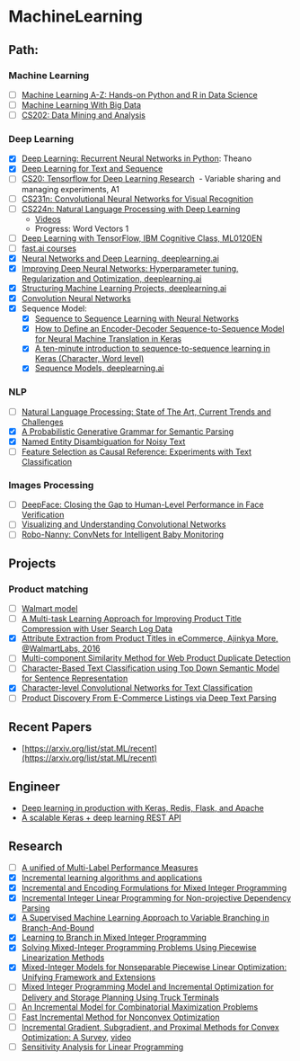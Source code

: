 # MachineLearning

## Path:
### Machine Learning
- [ ] [Machine Learning A-Z: Hands-on Python and R in Data Science](https://www.udemy.com/machinelearning/learn/v4/content)
- [ ] [Machine Learning With Big Data](https://www.coursera.org/learn/big-data-machine-learning/home/welcome)
- [ ] [CS202: Data Mining and Analysis](http://web.stanford.edu/class/stats202/)

### Deep Learning
- [x] [Deep Learning: Recurrent Neural Networks in Python](https://www.udemy.com/deep-learning-recurrent-neural-networks-in-python/learn/v4/overview): Theano
- [x] [Deep Learning for Text and Sequence](https://classroom.udacity.com/courses/ud730)
- [ ] [CS20: Tensorflow for Deep Learning Research](https://web.stanford.edu/class/cs20si/syllabus.html)
  - Variable sharing and managing experiments, A1
- [ ] [CS231n: Convolutional Neural Networks for Visual Recognition](http://cs231n.stanford.edu/syllabus.html)
- [ ] [CS224n: Natural Language Processing with Deep Learning](http://web.stanford.edu/class/cs224n/syllabus.html)
  - [Videos](https://www.youtube.com/playlist?list=PLU40WL8Ol94IJzQtileLTqGZuXtGlLMP_)
  - Progress: Word Vectors 1 
- [ ] [Deep Learning with TensorFlow, IBM Cognitive Class, ML0120EN](https://courses.cognitiveclass.ai/courses/course-v1:BigDataUniversity+ML0120EN+2016/info)
- [ ] [fast.ai courses](http://course.fast.ai/lessons/lessons.html)
- [x] [Neural Networks and Deep Learning, deeplearning.ai](https://www.coursera.org/learn/neural-networks-deep-learning/home/welcome)
- [x] [Improving Deep Neural Networks: Hyperparameter tuning, Regularization and Optimization, deeplearning.ai](https://www.coursera.org/learn/deep-neural-network/home/welcome)
- [x] [Structuring Machine Learning Projects, deeplearning.ai](https://www.coursera.org/learn/machine-learning-projects/home/welcome)
- [x] [Convolution Neural Networks](https://www.youtube.com/playlist?list=PLkDaE6sCZn6Gl29AoE31iwdVwSG-KnDzF)
- [x] Sequence Model:
  - [x] [Sequence to Sequence Learning with Neural Networks](https://arxiv.org/pdf/1409.3215.pdf)
  - [x] [How to Define an Encoder-Decoder Sequence-to-Sequence Model for Neural Machine Translation in Keras](https://machinelearningmastery.com/define-encoder-decoder-sequence-sequence-model-neural-machine-translation-keras/)
  - [x] [A ten-minute introduction to sequence-to-sequence learning in Keras (Character, Word level)](https://blog.keras.io/a-ten-minute-introduction-to-sequence-to-sequence-learning-in-keras.html)
  - [x] [Sequence Models, deeplearning.ai](https://www.coursera.org/learn/nlp-sequence-models/home/welcome)
 
### NLP
- [ ] [Natural Language Processing: State of The Art, Current Trends and Challenges](https://arxiv.org/ftp/arxiv/papers/1708/1708.05148.pdf)
- [x] [A Probabilistic Generative Grammar for Semantic Parsing](http://www.aclweb.org/anthology/K17-1026)
- [x] [Named Entity Disambiguation for Noisy Text](http://www.aclweb.org/anthology/K17-1008)
- [ ] [Feature Selection as Causal Reference: Experiments with Text Classification](https://www.aclweb.org/anthology/K/K17/K17-1018.pdf)

### Images Processing
- [ ] [DeepFace: Closing the Gap to Human-Level Performance in Face Verification](https://research.fb.com/wp-content/uploads/2016/11/deepface-closing-the-gap-to-human-level-performance-in-face-verification.pdf?)
- [ ] [Visualizing and Understanding Convolutional Networks](https://cs.nyu.edu/~fergus/papers/zeilerECCV2014.pdf)
- [ ] [Robo-Nanny: ConvNets for Intelligent Baby Monitoring](http://cs231n.stanford.edu/reports/2017/pdfs/13.pdf)

## Projects
### Product matching
- [ ] [Walmart model](https://medium.com/walmartlabs/product-matching-in-ecommerce-4f19b6aebaca)
- [ ] [A Multi-task Learning Approach for Improving Product Title Compression with User Search Log Data](https://arxiv.org/pdf/1801.01725.pdf)
- [x] [Attribute Extraction from Product Titles in eCommerce, Ajinkya More, @WalmartLabs, 2016](https://arxiv.org/pdf/1608.04670.pdf)
- [ ] [Multi-component Similarity Method for Web Product Duplicate Detection](http://damirvandic.com/wp-content/papercite-data/pdf/sac_2015.pdf)
- [ ] [Character-Based Text Classification using Top Down Semantic Model for Sentence Representation](https://arxiv.org/pdf/1705.10586.pdf)
- [x] [Character-level Convolutional Networks for Text Classification](https://arxiv.org/pdf/1509.01626.pdf)
- [ ] [Product Discovery From E-Commerce Listings via Deep Text Parsing](https://www.cse.iitb.ac.in/~uma/tagger.cameraReady.pdf)

## Recent Papers
- [https://arxiv.org/list/stat.ML/recent](https://arxiv.org/list/stat.ML/recent)

## Engineer
- [Deep learning in production with Keras, Redis, Flask, and Apache](https://www.pyimagesearch.com/2018/02/05/deep-learning-production-keras-redis-flask-apache/)
- [A scalable Keras + deep learning REST API](https://www.pyimagesearch.com/2018/01/29/scalable-keras-deep-learning-rest-api/)

## Research
- [ ] [A unified of Multi-Label Performance Measures](http://proceedings.mlr.press/v70/wu17a.html)
- [x] [Incremental learning algorithms and applications](https://www.elen.ucl.ac.be/Proceedings/esann/esannpdf/es2016-19.pdf)
- [x] [Incremental and Encoding Formulations for Mixed Integer Programming](http://www.mit.edu/~jvielma/publications/Incremental-and-Encoding-Formulations.pdf)
- [x] [Incremental Integer Linear Programming for Non-projective Dependency Parsing](https://pdfs.semanticscholar.org/2789/1ad3fbd8420c1a5a7459bf72b2e299487aab.pdf)
- [x] [A Supervised Machine Learning Approach to Variable Branching in Branch-And-Bound](http://citeseerx.ist.psu.edu/viewdoc/download?doi=10.1.1.705.606&rep=rep1&type=pdf)
- [x] [Learning to Branch in Mixed Integer Programming](http://www.ekhalil.com/pdfs/KhaLebSonNemDil16.pdf)
- [x] [Solving Mixed-Integer Programming Problems Using Piecewise Linearization Methods](https://kops.uni-konstanz.de/bitstream/handle/123456789/40493/Bernreuther_2-1gxw6ja5feelr3.pdf?sequence=3)
- [x] [Mixed-Integer Models for Nonseparable Piecewise Linear Optimization: Unifying Framework and Extensions](https://pdfs.semanticscholar.org/252a/4daec0cd8815da7839f7b44b1d371ce616f2.pdf)
- [ ] [Mixed Integer Programming Model and Incremental Optimization for Delivery and Storage Planning Using Truck Terminals]()
- [ ] [An Incremental Model for Combinatorial Maximization Problems](https://www.cs.oberlin.edu/~asharp/papers/wea06.pdf)
- [ ] [Fast Incremental Method for Nonconvex Optimization](https://arxiv.org/pdf/1603.06159.pdf)
- [ ] [Incremental Gradient, Subgradient, and Proximal Methods for Convex Optimization: A Survey](https://arxiv.org/pdf/1507.01030.pdf), [video](https://www.youtube.com/watch?v=3LZNUGmHE9k)
- [ ] [Sensitivity Analysis for Linear Programming](http://mat.gsia.cmu.edu/classes/QUANT/NOTES/chap8.pdf)
